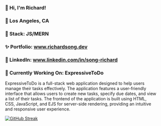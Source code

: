 ### 👋 Hi, I'm Richard!
### 🌆 Los Angeles, CA
### 🥞 Stack: JS/MERN
### ✨ Portfolio: www.richardsong.dev
### 🔗 LinkedIn: www.linkedin.com/in/song-richard
### 🚧 Currently Working On: ExpressiveToDo

ExpressiveToDo is a full-stack web application designed to help users manage their tasks effectively. The application features a user-friendly interface that allows users to create new tasks, specify due dates, and view a list of their tasks. The frontend of the application is built using HTML, CSS, JavaScript, and EJS for server-side rendering, providing an intuitive and responsive user experience.

[![GitHub Streak](https://streak-stats.demolab.com?user=Song-richard&theme=dark)](https://git.io/streak-stats)

<!--
**song-richard/song-richard** is a ✨ _special_ ✨ repository because its `README.md` (this file) appears on your GitHub profile.


